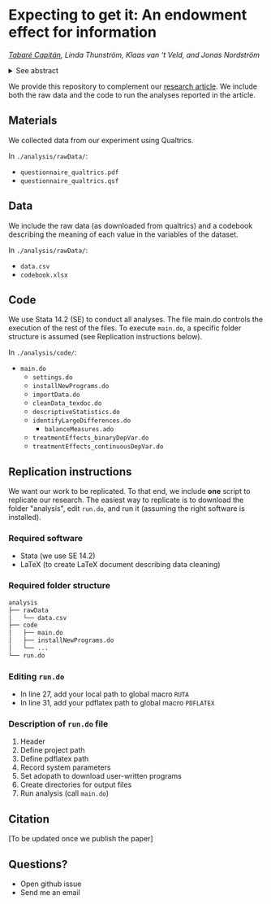 # Expecting to get it: An endowment effect for information

_[Tabaré Capitán](http://tabarecapitan.com/), Linda Thunström, Klaas van ‘t Veld, and Jonas Nordström_

<details>
  <summary>See abstract</summary>

  > In this paper we predict and find evidence for an “endowment effect for information”—a tendency to value information more if getting the information is expected than if it is not expected. We show that the two leading theories of expectations-based reference-dependent preferences imply such an endowment effect, and find evidence supporting this prediction in an experiment that manipulates participants’ expectations. The effect implies that the net benefits from information policies may vary with people’s expectations:  consumers  who  regularly  see  information  about  the  calories  in  their food, the energy use of their appliances, or the carbon footprint of their flights may come to expect access to such information and then end up valuing it more.
  >
  > _JEL codes_: D01, D80, D83, D84, D91, C91
  >  
  > _Keywords_: expectations,  reference-dependent  preferences,  preferences  for  information, information avoidance, endowment effect, welfare analysis

</details>

<!-- FIX LINK TO PAPER -->
We provide this repository to complement our [research article](http://tabarecapitan.com/jmp/). We include both the raw data and the code to run the analyses reported in the article.


## Materials

We collected data from our experiment using Qualtrics.

In `./analysis/rawData/`:

- `questionnaire_qualtrics.pdf`
- `questionnaire_qualtrics.qsf`

## Data

We include the raw data (as downloaded from qualtrics) and a codebook describing the meaning of each value in the variables of the dataset.

In `./analysis/rawData/`:

- `data.csv`
- `codebook.xlsx`

## Code

We use Stata 14.2 (SE) to conduct all analyses. The file main.do controls the execution of the rest of the files. To execute `main.do`, a specific folder structure is assumed (see Replication instructions below).

In `./analysis/code/`:

- `main.do`
  - `settings.do`
  - `installNewPrograms.do`
  - `importData.do`
  - `cleanData_texdoc.do`
  - `descriptiveStatistics.do`
  - `identifyLargeDifferences.do`
    - `balanceMeasures.ado`
  - `treatmentEffects_binaryDepVar.do`
  - `treatmentEffects_continuousDepVar.do`

## Replication instructions

We want our work to be replicated. To that end, we include **one** script to replicate our research. The easiest way to replicate is to download the folder "analysis", edit  `run.do`, and run it (assuming the right software is installed).

### Required software
- Stata (we use SE 14.2)
- LaTeX (to create LaTeX document describing data cleaning)

### Required folder structure
```bash
analysis
├── rawData
│   └── data.csv
├── code
│   ├── main.do
│   ├── installNewPrograms.do
│   └── ...
└── run.do
```

### Editing `run.do`

- In line 27, add your local path to global macro `RUTA`
- In line 31, add your pdflatex path to global macro `PDFLATEX`

### Description of `run.do` file

1. Header
2. Define project path
3. Define pdflatex path
4. Record system parameters
5. Set adopath to download user-written programs
6. Create directories for output files
7. Run analysis (call `main.do`)


## Citation

[To be updated once we publish the paper]

## Questions?

- Open github issue
- Send me an email
